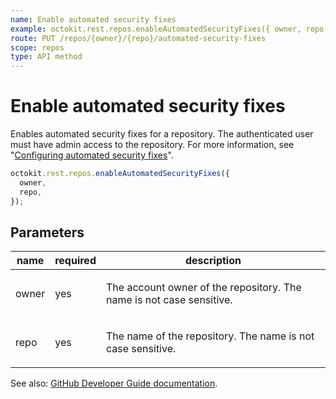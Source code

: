 ```yaml
---
name: Enable automated security fixes
example: octokit.rest.repos.enableAutomatedSecurityFixes({ owner, repo })
route: PUT /repos/{owner}/{repo}/automated-security-fixes
scope: repos
type: API method
---
```


# Enable automated security fixes

Enables automated security fixes for a repository. The authenticated user must have admin access to the repository. For more information, see "[Configuring automated security fixes](https://docs.github.com/en/articles/configuring-automated-security-fixes)".

```js
octokit.rest.repos.enableAutomatedSecurityFixes({
  owner,
  repo,
});
```

## Parameters

<table>
  <thead>
    <tr>
      <th>name</th>
      <th>required</th>
      <th>description</th>
    </tr>
  </thead>
  <tbody>
    <tr><td>owner</td><td>yes</td><td>

The account owner of the repository. The name is not case sensitive.

</td></tr>
<tr><td>repo</td><td>yes</td><td>

The name of the repository. The name is not case sensitive.

</td></tr>
  </tbody>
</table>

See also: [GitHub Developer Guide documentation](https://docs.github.com/rest/reference/repos#enable-automated-security-fixes).
